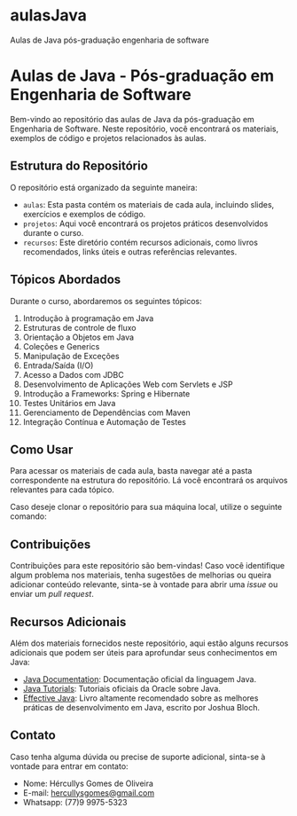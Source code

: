 # aulasJava
Aulas de Java pós-graduação engenharia de software
# Aulas de Java - Pós-graduação em Engenharia de Software

Bem-vindo ao repositório das aulas de Java da pós-graduação em Engenharia de Software. Neste repositório, você encontrará os materiais, exemplos de código e projetos relacionados às aulas.

## Estrutura do Repositório

O repositório está organizado da seguinte maneira:

- `aulas`: Esta pasta contém os materiais de cada aula, incluindo slides, exercícios e exemplos de código.
- `projetos`: Aqui você encontrará os projetos práticos desenvolvidos durante o curso.
- `recursos`: Este diretório contém recursos adicionais, como livros recomendados, links úteis e outras referências relevantes.

## Tópicos Abordados

Durante o curso, abordaremos os seguintes tópicos:

1. Introdução à programação em Java
2. Estruturas de controle de fluxo
3. Orientação a Objetos em Java
4. Coleções e Generics
5. Manipulação de Exceções
6. Entrada/Saída (I/O)
7. Acesso a Dados com JDBC
8. Desenvolvimento de Aplicações Web com Servlets e JSP
9. Introdução a Frameworks: Spring e Hibernate
10. Testes Unitários em Java
11. Gerenciamento de Dependências com Maven
12. Integração Contínua e Automação de Testes

## Como Usar

Para acessar os materiais de cada aula, basta navegar até a pasta correspondente na estrutura do repositório. Lá você encontrará os arquivos relevantes para cada tópico.

Caso deseje clonar o repositório para sua máquina local, utilize o seguinte comando:


## Contribuições

Contribuições para este repositório são bem-vindas! Caso você identifique algum problema nos materiais, tenha sugestões de melhorias ou queira adicionar conteúdo relevante, sinta-se à vontade para abrir uma *issue* ou enviar um *pull request*.

## Recursos Adicionais

Além dos materiais fornecidos neste repositório, aqui estão alguns recursos adicionais que podem ser úteis para aprofundar seus conhecimentos em Java:

- [Java Documentation](https://docs.oracle.com/en/java/javase/11/docs/api/index.html): Documentação oficial da linguagem Java.
- [Java Tutorials](https://docs.oracle.com/javase/tutorial/): Tutoriais oficiais da Oracle sobre Java.
- [Effective Java](https://www.amazon.com/Effective-Java-Joshua-Bloch/dp/0134685997): Livro altamente recomendado sobre as melhores práticas de desenvolvimento em Java, escrito por Joshua Bloch.

## Contato

Caso tenha alguma dúvida ou precise de suporte adicional, sinta-se à vontade para entrar em contato:

- Nome: Hércullys Gomes de Oliveira
- E-mail: hercullysgomes@gmail.com
- Whatsapp: (77)9 9975-5323
